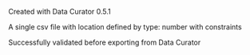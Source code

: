 Created with Data Curator 0.5.1

A single csv file with location defined by type: number with constraints

Successfully validated before exporting from Data Curator